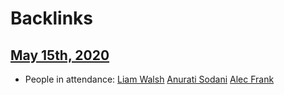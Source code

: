 
# Backlinks
## [May 15th, 2020](<May 15th, 2020.md>)
- People in attendance: [Liam Walsh](<Liam Walsh.md>) [Anurati Sodani](<Anurati Sodani.md>) [Alec Frank](<Alec Frank.md>)

